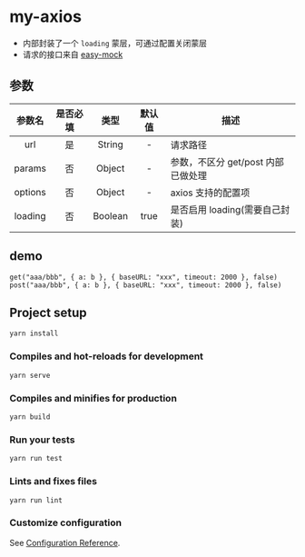 # my-axios
- 内部封装了一个 `loading` 蒙层，可通过配置关闭蒙层
- 请求的接口来自 [easy-mock](https://easy-mock.com)

## 参数
参数名 | 是否必填 | 类型 | 默认值 | 描述
:----:|:------:|:----:|:-----:|---
url | 是 | String | - | 请求路径
params | 否 | Object | - | 参数，不区分 get/post 内部已做处理
options | 否 | Object | - | axios 支持的配置项
loading | 否 | Boolean | true | 是否启用 loading(需要自己封装)

## demo

```
get("aaa/bbb", { a: b }, { baseURL: "xxx", timeout: 2000 }, false)
post("aaa/bbb", { a: b }, { baseURL: "xxx", timeout: 2000 }, false)
```

## Project setup
```
yarn install
```

### Compiles and hot-reloads for development
```
yarn serve
```

### Compiles and minifies for production
```
yarn build
```

### Run your tests
```
yarn run test
```

### Lints and fixes files
```
yarn run lint
```

### Customize configuration
See [Configuration Reference](https://cli.vuejs.org/config/).

